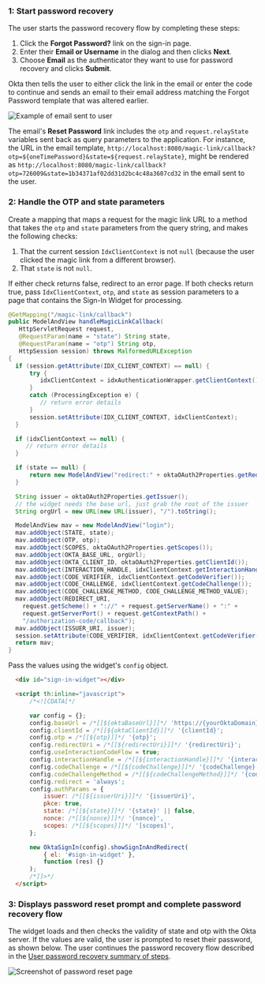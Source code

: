 ### 1: Start password recovery

The user starts the password recovery flow by completing these steps:

1. Click the **Forgot Password?** link on the sign-in page.
2. Enter their **Email or Username** in the dialog and then clicks **Next**.
3. Choose **Email** as the authenticator they want to use for password recovery and clicks **Submit**.

Okta then tells the user to either click the link in the email or enter the code to continue and sends an email to their email address matching the Forgot Password template that was altered earlier.

<div class="common-image-format">

![Example of email sent to user](/img/advanced-use-cases/custom-pwd-recovery-custom-email.png "Password recovery email")

</div>

The email's **Reset Password** link includes the `otp` and `request.relayState` variables sent back as query parameters to the application. For instance, the URL in the email template,  `http://localhost:8080/magic-link/callback?otp=${oneTimePassword}&state=${request.relayState}`, might be rendered as `http://localhost:8080/magic-link/callback?otp=726009&state=1b34371af02dd31d2bc4c48a3607cd32` in the email sent to the user.

### 2: Handle the OTP and state parameters

Create a mapping that maps a request for the magic link URL to a method that takes the `otp` and `state` parameters from the query string, and makes the following checks:

1. That the current session `IdxClientContext` is not `null` (because the user clicked the magic link from a different browser).
2. That `state` is not `null`.

If either check returns false, redirect to an error page. If both checks return true, pass `IdxClientContext`, `otp`, and `state` as session parameters to a page that contains the Sign-In Widget for processing.

```java
@GetMapping("/magic-link/callback")
public ModelAndView handleMagicLinkCallback(
   HttpServletRequest request,
   @RequestParam(name = "state") String state,
   @RequestParam(name = "otp") String otp,
   HttpSession session) throws MalformedURLException
{
  if (session.getAttribute(IDX_CLIENT_CONTEXT) == null) {
      try {
         idxClientContext = idxAuthenticationWrapper.getClientContext();
      }
      catch (ProcessingException e) {
         // return error details
      }
      session.setAttribute(IDX_CLIENT_CONTEXT, idxClientContext);
  }

  if (idxClientContext == null) {
     // return error details
  }

  if (state == null) {
      return new ModelAndView("redirect:" + oktaOAuth2Properties.getRedirectUri());
  }

  String issuer = oktaOAuth2Properties.getIssuer();
  // the widget needs the base url, just grab the root of the issuer
  String orgUrl = new URL(new URL(issuer), "/").toString();

  ModelAndView mav = new ModelAndView("login");
  mav.addObject(STATE, state);
  mav.addObject(OTP, otp);
  mav.addObject(SCOPES, oktaOAuth2Properties.getScopes());
  mav.addObject(OKTA_BASE_URL, orgUrl);
  mav.addObject(OKTA_CLIENT_ID, oktaOAuth2Properties.getClientId());
  mav.addObject(INTERACTION_HANDLE, idxClientContext.getInteractionHandle());
  mav.addObject(CODE_VERIFIER, idxClientContext.getCodeVerifier());
  mav.addObject(CODE_CHALLENGE, idxClientContext.getCodeChallenge());
  mav.addObject(CODE_CHALLENGE_METHOD, CODE_CHALLENGE_METHOD_VALUE);
  mav.addObject(REDIRECT_URI,
    request.getScheme() + "://" + request.getServerName() + ":" +
    request.getServerPort() + request.getContextPath() +
    "/authorization-code/callback");
  mav.addObject(ISSUER_URI, issuer);
  session.setAttribute(CODE_VERIFIER, idxClientContext.getCodeVerifier());
  return mav;
}
```

Pass the values using the widget's `config` object.

```html
  <div id="sign-in-widget"></div>

  <script th:inline="javascript">
      /*<![CDATA[*/

      var config = {};
      config.baseUrl = /*[[${oktaBaseUrl}]]*/ 'https://{yourOktaDomain}';
      config.clientId = /*[[${oktaClientId}]]*/ '{clientId}';
      config.otp = /*[[${otp}]]*/ '{otp}';
      config.redirectUri = /*[[${redirectUri}]]*/ '{redirectUri}';
      config.useInteractionCodeFlow = true;
      config.interactionHandle = /*[[${interactionHandle}]]*/ '{interactionHandle}';
      config.codeChallenge = /*[[${codeChallenge}]]*/ '{codeChallenge}';
      config.codeChallengeMethod = /*[[${codeChallengeMethod}]]*/ '{codeChallengeMethod}';
      config.redirect = 'always';
      config.authParams = {
          issuer: /*[[${issuerUri}]]*/ '{issuerUri}',
          pkce: true,
          state: /*[[${state}]]*/ '{state}' || false,
          nonce: /*[[${nonce}]]*/ '{nonce}',
          scopes: /*[[${scopes}]]*/ '[scopes]',
      };

      new OktaSignIn(config).showSignInAndRedirect(
          { el: '#sign-in-widget' },
          function (res) {}
      );
      /*]]>*/
  </script>
```

### 3: Displays password reset prompt and complete password recovery flow

The widget loads and then checks the validity of state and otp with the Okta server. If the values are valid, the user is prompted to reset their password, as shown below. The user continues the password recovery flow described in the [User password recovery summary of steps](/docs/guides/oie-embedded-sdk-use-case-pwd-recovery-mfa/java/main/#summary-of-steps).

<div class="common-image-format">

![Screenshot of password reset page](/img/advanced-use-cases/java-custom-pwd-recovery-custom-siw-reset-pwd-page.png "Password Reset Page")

</div>

